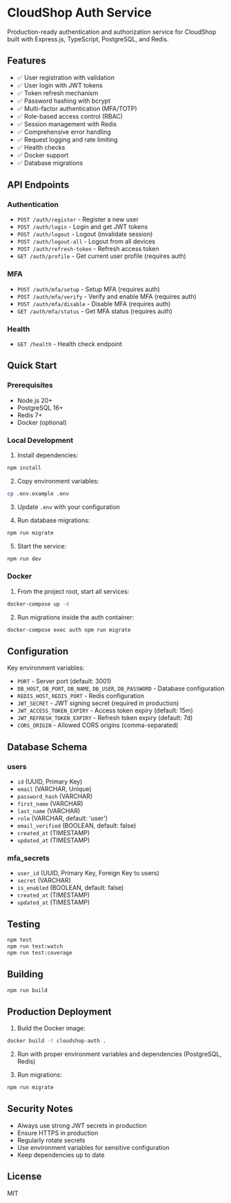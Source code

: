 # CloudShop Auth Service

Production-ready authentication and authorization service for CloudShop built with Express.js, TypeScript, PostgreSQL, and Redis.

## Features

- ✅ User registration with validation
- ✅ User login with JWT tokens
- ✅ Token refresh mechanism
- ✅ Password hashing with bcrypt
- ✅ Multi-factor authentication (MFA/TOTP)
- ✅ Role-based access control (RBAC)
- ✅ Session management with Redis
- ✅ Comprehensive error handling
- ✅ Request logging and rate limiting
- ✅ Health checks
- ✅ Docker support
- ✅ Database migrations

## API Endpoints

### Authentication

- `POST /auth/register` - Register a new user
- `POST /auth/login` - Login and get JWT tokens
- `POST /auth/logout` - Logout (invalidate session)
- `POST /auth/logout-all` - Logout from all devices
- `POST /auth/refresh-token` - Refresh access token
- `GET /auth/profile` - Get current user profile (requires auth)

### MFA

- `POST /auth/mfa/setup` - Setup MFA (requires auth)
- `POST /auth/mfa/verify` - Verify and enable MFA (requires auth)
- `POST /auth/mfa/disable` - Disable MFA (requires auth)
- `GET /auth/mfa/status` - Get MFA status (requires auth)

### Health

- `GET /health` - Health check endpoint

## Quick Start

### Prerequisites

- Node.js 20+
- PostgreSQL 16+
- Redis 7+
- Docker (optional)

### Local Development

1. Install dependencies:
```bash
npm install
```

2. Copy environment variables:
```bash
cp .env.example .env
```

3. Update `.env` with your configuration

4. Run database migrations:
```bash
npm run migrate
```

5. Start the service:
```bash
npm run dev
```

### Docker

1. From the project root, start all services:
```bash
docker-compose up -d
```

2. Run migrations inside the auth container:
```bash
docker-compose exec auth npm run migrate
```

## Configuration

Key environment variables:

- `PORT` - Server port (default: 3001)
- `DB_HOST`, `DB_PORT`, `DB_NAME`, `DB_USER`, `DB_PASSWORD` - Database configuration
- `REDIS_HOST`, `REDIS_PORT` - Redis configuration
- `JWT_SECRET` - JWT signing secret (required in production)
- `JWT_ACCESS_TOKEN_EXPIRY` - Access token expiry (default: 15m)
- `JWT_REFRESH_TOKEN_EXPIRY` - Refresh token expiry (default: 7d)
- `CORS_ORIGIN` - Allowed CORS origins (comma-separated)

## Database Schema

### users
- `id` (UUID, Primary Key)
- `email` (VARCHAR, Unique)
- `password_hash` (VARCHAR)
- `first_name` (VARCHAR)
- `last_name` (VARCHAR)
- `role` (VARCHAR, default: 'user')
- `email_verified` (BOOLEAN, default: false)
- `created_at` (TIMESTAMP)
- `updated_at` (TIMESTAMP)

### mfa_secrets
- `user_id` (UUID, Primary Key, Foreign Key to users)
- `secret` (VARCHAR)
- `is_enabled` (BOOLEAN, default: false)
- `created_at` (TIMESTAMP)
- `updated_at` (TIMESTAMP)

## Testing

```bash
npm test
npm run test:watch
npm run test:coverage
```

## Building

```bash
npm run build
```

## Production Deployment

1. Build the Docker image:
```bash
docker build -t cloudshop-auth .
```

2. Run with proper environment variables and dependencies (PostgreSQL, Redis)

3. Run migrations:
```bash
npm run migrate
```

## Security Notes

- Always use strong JWT secrets in production
- Ensure HTTPS in production
- Regularly rotate secrets
- Use environment variables for sensitive configuration
- Keep dependencies up to date

## License

MIT


